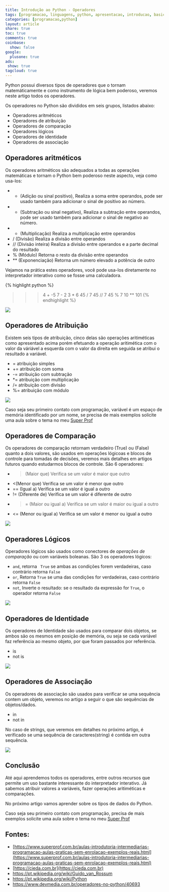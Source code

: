 ```yaml
---
title: Introdução ao Python - Operadores
tags: [programacao, linguagens, python, apresentacao, introducao, basico, operadores, operadores matematico, operadores aritmeticos, operadores de atribuicao, operadores de comparacao, operadores logicos, operadores de identidade, operadores de associacao)]
categories: [programacao,python]
layout: article
share: true
toc: true
comments: true
coinbase:
  show: false
google:
  plusone: true
ads:
 show: true
tagcloud: true
---
```


Python possui diversos tipos de operadores que o tornam matemáticamente e como instrumento de lógica bem poderoso, veremos neste artigo todos os operadores.

<!--more-->

Os operadores no Python são divididos em seis grupos, listados abaixo:

* Operadores aritméticos
* Operadores de atribuição
* Operadores de comparação
* Operadores lógicos
* Operadores de identidade
* Operadores de associação

## Operadores aritméticos

Os operadores aritméticos são adequados a todas as operações matemáticas e tornam o Python bem poderoso neste aspecto, veja como usa-los:

* + (Adição ou sinal positivo), Realiza a soma entre operandos, pode ser usado também para adicionar o sinal de positivo ao número.
* - (Subtração ou sinal negativo), Realiza a subtração entre operandos, pode ser usado também para adicionar o sinal de negativo ao número.
* * (Multiplicação)	Realiza a multiplicação entre operandos
* / (Divisão)	Realiza a divisão entre operandos
* // (Divisão inteira)	Realiza a divisão entre operandos e a parte decimal do resultado
* % (Módulo)	Retorna o resto da divisão entre operandos
* ** (Exponenciação)	Retorna um número elevado a potência de outro

Vejamos na prática estes operadores, você pode usa-los diretamente no interpretador interativo como se fosse uma calculadora.

{% highlight python %}
>>> 4 + -5
>>> 7 - 2
>>> 3 * 6
>>> 45 / 7
>>> 45 // 7
>>> 45 % 7
>>> 10 ** 101
{% endhighlight %}

![]({{site.url}}/images/programacao/python/operadores/operadores_aritimeticos.gif)

## Operadores de Atribuição

Existem seis tipos de atribuição, cinco delas são operações aritiméticas como apresentado acima porém efetuando a operação aritimética com o valor da váriável a esquerda com o valor da direita em seguida se atribui o resultado a variável.

* = atribuição simples
* += atribuição com soma
* -= atribuição com subtração
* *= atribuição com multiplicação
* /= atribuição com divisão
* %= atribuição com módulo

![]({{site.url}}/images/programacao/python/operadores/operadores_atribuicao.gif)

Caso seja seu primeiro contato com programação, variável é um espaço de memória identificado por um nome, se precisa de mais exemplos solicite uma aula sobre o tema no meu [Super Prof](https://www.superprof.com.br/aulas-introdutoria-intermediarias-programacao-aulas-praticas-sem-enrolacao-exemplos-reais.html)

## Operadores de Comparação

Os operadores de comparação retornam verdadeiro (True) ou (False) quanto a dois valores, são usados em operações lógicoas e blocos de controle para tomadas de decisões, veremos mais detalhes em artigos futuros quando estudarmos blocos de controle. São 6 operadores:

* >(Maior que)	Verifica se um valor é maior que outro
* <(Menor que)	Verifica se um valor é menor que outro
* == (Igual a)	Verifica se um valor é igual a outro
* != (Diferente de)	Verifica se um valor é diferente de outro
* >= (Maior ou igual a)	Verifica se um valor é maior ou igual a outro
* <= (Menor ou igual a)	Verifica se um valor é menor ou igual a outro

![]({site.url}/images/programacao/python/operadores/operadores_comparacao.gif)

## Operadores Lógicos

Operadores lógicos são usados como conectores de _operações de comparação_ ou com variáveis boleanas. São 3 os operadores lógicos:

* `and`, retorna `
True` se ambas as condições forem verdadeiras, caso contrário retorna `False`
* `or`,	Retorna `True` se uma das condições for verdadeiras, caso contrário retorna `False`
* `not`,	Inverte o resultado: se o resultado da expressão for `True`, o operador retorna `False`

![]({{site.url}}/images/programacao/python/operadores/operadores_logicos.gif)

## Operadores de Identidade

Os operadores de Identidade são usados para comparar dois objetos, se ambos são os mesmos em posição de memória, ou seja se cada variável faz referência ao mesmo objeto, por que foram passados por referência.

* is
* not is

![]({{site.url}}/images/programacao/python/operadores/operadores_identidade.gif)

## Operadores de Associação

Os operadores de associação são usados para verificar se uma sequência contem um objeto, veremos no artigo a seguir o que são sequẽncias de objetos/dados.

* in
* not in

No caso de strings, que veremos em detalhes no próximo artigo, é verificado se uma sequência de caracteres(string) é contida em outra sequência.

![]({{site.url}}/images/programacao/python/operadores/operadores_associacao.gif)

## Conclusão

Até aqui aprendemos todos os operadores, entre outros recursos que permite um uso bastante interessante do interpretador interativo. Já sabemos atribuir valores a variáveis, fazer operações aritiméticas e comparações.

No próximo artigo vamos aprender sobre os tipos de dados do Python.

Caso seja seu primeiro contato com programação, precisa de mais exemplos solicite uma aula sobre o tema no meu [Super Prof](https://www.superprof.com.br/aulas-introdutoria-intermediarias-programacao-aulas-praticas-sem-enrolacao-exemplos-reais.html)

## Fontes:

* [https://www.superprof.com.br/aulas-introdutoria-intermediarias-programacao-aulas-praticas-sem-enrolacao-exemplos-reais.html](https://www.superprof.com.br/aulas-introdutoria-intermediarias-programacao-aulas-praticas-sem-enrolacao-exemplos-reais.html)
* [https://cieda.com.br](https://cieda.com.br)
* https://pt.wikipedia.org/wiki/Guido_van_Rossum
* https://pt.wikipedia.org/wiki/Python
* https://www.devmedia.com.br/operadores-no-python/40693

